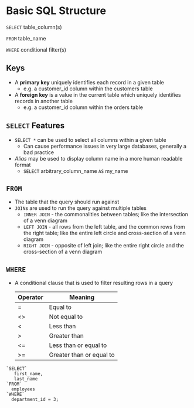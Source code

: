 # Basic SQL Structure
`SELECT` table_column(s)

`FROM` table_name

`WHERE` conditional filter(s)

## Keys
* A **primary key** uniquely identifies each record in a given table
  * e.g. a customer_id column within the customers table
* A **foreign key** is a value in the current table which uniquely identifies records in another table
  * e.g. a customer_id column within the orders table

## `SELECT` Features
* `SELECT *` can be used to select all columns within a given table
  * Can cause performance issues in very large databases, generally a bad practice
* *Alias* may be used to display column name in a more human readable format
  * `SELECT` arbitrary_column_name `AS` my_name


## `FROM`
* The table that the query should run against
* `JOIN`s are used to run the query against multiple tables
  * `INNER JOIN` - the commonalities between tables; like the intersection of a venn diagram
  * `LEFT JOIN` - all rows from the left table, and the common rows from the right table; like the entire left circle and cross-section of a venn diagram
  * `RIGHT JOIN` - opposite of left join; like the entire right circle and the cross-section of a venn diagram

## `WHERE`
* A conditional clause that is used to filter resulting rows in a query

    Operator | Meaning
    ---------|--------
    = | Equal to
    <> | Not equal to
    < | Less than
    \> | Greater than
    <= | Less than or equal to
    \>= | Greater than or equal to

```
`SELECT`
   first_name,
   last_name
`FROM`
  employees
`WHERE`
  department_id = 3;
```

